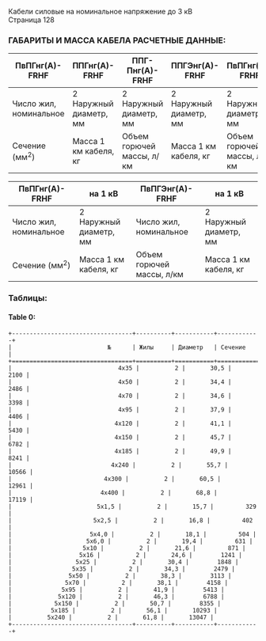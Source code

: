 Кабели силовые на номинальное напряжение до 3 кВ  
Страница 128

### ГАБАРИТЫ И МАССА КАБЕЛА РАСЧЕТНЫЕ ДАННЫЕ:

| **ПвПГнг(А)-FRHF** | **ППГнг(А)-FRHF** | **ППГ-Пнг(А)-FRHF** | **ППГЭнг(А)-FRHF** | **ПвПГнг(А)-FRHF** |
|--------------------|-------------------|--------------------|---------------------|--------------------|
| Число жил, номинальное | 2<br>Наружный диаметр, мм | 2<br>Наружный диаметр, мм | 2<br>Наружный диаметр, мм | 2<br>Наружный диаметр, мм |
| Сечение (мм<sup>2</sup>) | Масса 1 км кабеля, кг | Объем горючей массы, л/км | Масса 1 км кабеля, кг | Объем горючей массы, л/км |

| **ПвПГнг(А)-FRHF** | **на 1 кВ** | **ПвПГЭнг(А)-FRHF** | **на 1 кВ** |
|--------------------|-------------|--------------------|-------------|
| Число жил, номинальное | 2<br>Наружный диаметр, мм | Число жил, номинальное | 2<br>Наружный диаметр, мм |
| Сечение (мм<sup>2</sup>) | Масса 1 км кабеля, кг | Объем горючей массы, л/км | Масса 1 км кабеля, кг | Объем горючей массы, л/км |

### Таблицы:

#### Table 0:

```
+----------------------------------+----------+-----------+------------+
|                           №      | Жилы     | Диаметр   | Сечение    |
+==================================+==========+===========+============+
|                              4x35 |          2 |       30,5 |        2100 |
|                              4x50 |          2 |       34,4 |        2486 |
|                              4x70 |          2 |       34,6 |        3398 |
|                              4x95 |          2 |       37,9 |        4406 |
|                             4x120 |          2 |       41,1 |        5430 |
|                             4x150 |          2 |       45,7 |        6782 |
|                             4x185 |          2 |       49,9 |        8241 |
|                            4x240 |          2 |       55,7 |       10566 |
|                          4x300 |          2 |       60,5 |       12961 |
|                         4x400 |          2 |       68,8 |       17119 |
|                        5x1,5 |          2 |       15,7 |         329 |
|                       5x2,5 |          2 |       16,8 |         402 |
|                      5x4,0 |          2 |       18,1 |         504 |
|                     5x6,0 |          2 |       19,4 |         631 |
|                    5x10 |          2 |       21,6 |         871 |
|                   5x16 |          2 |       24,6 |        1241 |
|                  5x25 |          2 |       30,4 |        1848 |
|                 5x35 |          2 |       34,3 |        2479 |
|                5x50 |          2 |       38,3 |        3113 |
|               5x70 |          2 |       38,1 |        4158 |
|              5x95 |          2 |       41,9 |        5413 |
|             5x120 |          2 |       46,3 |        6788 |
|            5x150 |          2 |       50,7 |        8355 |
|           5x185 |          2 |       56,1 |       10293 |
|          5x240 |          2 |       61,8 |       13047 |
+----------------------------------+----------+-----------+------------+
